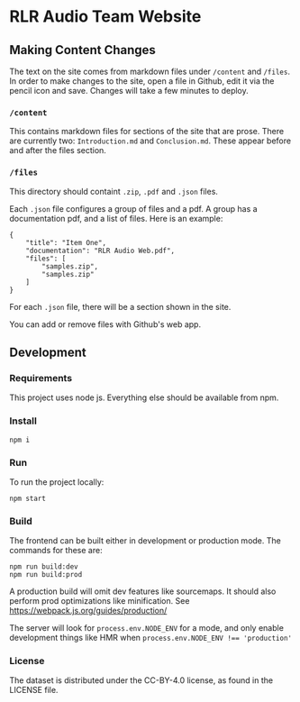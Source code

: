 # RLR Audio Team Website

## Making Content Changes
The text on the site comes from markdown files under `/content` and `/files`. In order to make changes
to the site, open a file in Github, edit it via the pencil icon and save. Changes will take a few minutes to deploy.

### `/content`
This contains markdown files for sections of the site that are prose. There are currently two: `Introduction.md` and `Conclusion.md`. These appear before and after the files section. 

### `/files`
This directory should containt `.zip`, `.pdf` and `.json` files. 

Each `.json` file configures a group of files and a pdf. A group has a documentation pdf, and a list of files. Here is an example:
```
{
    "title": "Item One",
    "documentation": "RLR Audio Web.pdf",
    "files": [
        "samples.zip",
        "samples.zip"
    ]
}
```

For each `.json` file, there will be a section shown in the site.

You can add or remove files with Github's web app.

## Development

### Requirements
This project uses node js. Everything else should be available from npm.

### Install 
```
npm i
```

### Run
To run the project locally:
```
npm start
```

### Build
The frontend can be built either in development or production mode. The commands for these are:
```
npm run build:dev
npm run build:prod
```

A production build will omit dev features like sourcemaps. It should also perform prod optimizations like minification. See https://webpack.js.org/guides/production/

The server will look for `process.env.NODE_ENV` for a mode, and only enable development things like HMR when `process.env.NODE_ENV !== 'production'`

### License

The dataset is distributed under the CC-BY-4.0 license, as found in the LICENSE file.
